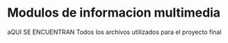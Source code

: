 # Modulos de informacion multimedia
aQUI SE ENCUENTRAN Todos los archivos utilizados para el proyecto final
